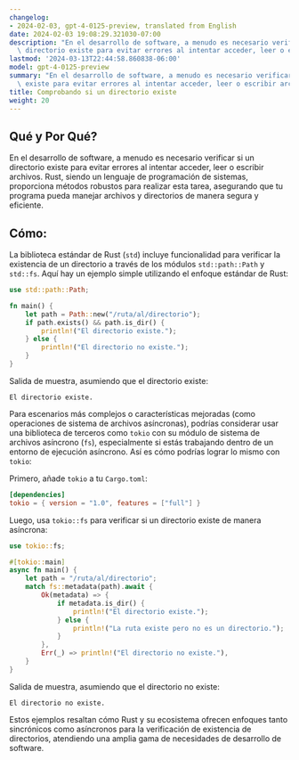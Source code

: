 ```yaml
---
changelog:
- 2024-02-03, gpt-4-0125-preview, translated from English
date: 2024-02-03 19:08:29.321030-07:00
description: "En el desarrollo de software, a menudo es necesario verificar si un\
  \ directorio existe para evitar errores al intentar acceder, leer o escribir archivos.\u2026"
lastmod: '2024-03-13T22:44:58.860838-06:00'
model: gpt-4-0125-preview
summary: "En el desarrollo de software, a menudo es necesario verificar si un directorio\
  \ existe para evitar errores al intentar acceder, leer o escribir archivos.\u2026"
title: Comprobando si un directorio existe
weight: 20
---
```


## Qué y Por Qué?
En el desarrollo de software, a menudo es necesario verificar si un directorio existe para evitar errores al intentar acceder, leer o escribir archivos. Rust, siendo un lenguaje de programación de sistemas, proporciona métodos robustos para realizar esta tarea, asegurando que tu programa pueda manejar archivos y directorios de manera segura y eficiente.

## Cómo:
La biblioteca estándar de Rust (`std`) incluye funcionalidad para verificar la existencia de un directorio a través de los módulos `std::path::Path` y `std::fs`. Aquí hay un ejemplo simple utilizando el enfoque estándar de Rust:

```rust
use std::path::Path;

fn main() {
    let path = Path::new("/ruta/al/directorio");
    if path.exists() && path.is_dir() {
        println!("El directorio existe.");
    } else {
        println!("El directorio no existe.");
    }
}
```

Salida de muestra, asumiendo que el directorio existe:
```
El directorio existe.
```

Para escenarios más complejos o características mejoradas (como operaciones de sistema de archivos asíncronas), podrías considerar usar una biblioteca de terceros como `tokio` con su módulo de sistema de archivos asíncrono (`fs`), especialmente si estás trabajando dentro de un entorno de ejecución asíncrono. Así es cómo podrías lograr lo mismo con `tokio`:

Primero, añade `tokio` a tu `Cargo.toml`:

```toml
[dependencies]
tokio = { version = "1.0", features = ["full"] }
```

Luego, usa `tokio::fs` para verificar si un directorio existe de manera asíncrona:

```rust
use tokio::fs;

#[tokio::main]
async fn main() {
    let path = "/ruta/al/directorio";
    match fs::metadata(path).await {
        Ok(metadata) => {
            if metadata.is_dir() {
                println!("El directorio existe.");
            } else {
                println!("La ruta existe pero no es un directorio.");
            }
        },
        Err(_) => println!("El directorio no existe."),
    }
}
```

Salida de muestra, asumiendo que el directorio no existe:
```
El directorio no existe.
```

Estos ejemplos resaltan cómo Rust y su ecosistema ofrecen enfoques tanto sincrónicos como asíncronos para la verificación de existencia de directorios, atendiendo una amplia gama de necesidades de desarrollo de software.

